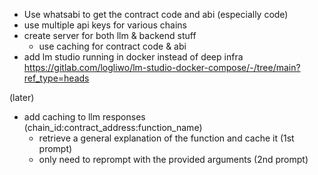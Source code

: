 - Use whatsabi to get the contract code and abi (especially code)
- use multiple api keys for various chains
- create server for both llm & backend stuff
  - use caching for contract code & abi
- add lm studio running in docker instead of deep infra https://gitlab.com/logliwo/lm-studio-docker-compose/-/tree/main?ref_type=heads

(later)

- add caching to llm responses (chain_id:contract_address:function_name)
  - retrieve a general explanation of the function and cache it (1st prompt)
  - only need to reprompt with the provided arguments (2nd prompt)
